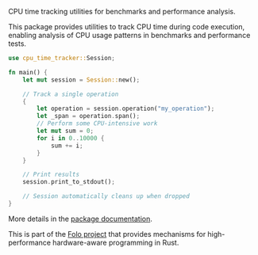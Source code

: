 CPU time tracking utilities for benchmarks and performance analysis.

This package provides utilities to track CPU time during code execution,
enabling analysis of CPU usage patterns in benchmarks and performance tests.

```rust
use cpu_time_tracker::Session;

fn main() {
    let mut session = Session::new();

    // Track a single operation
    {
        let operation = session.operation("my_operation");
        let _span = operation.span();
        // Perform some CPU-intensive work
        let mut sum = 0;
        for i in 0..10000 {
            sum += i;
        }
    }

    // Print results
    session.print_to_stdout();

    // Session automatically cleans up when dropped
}
```

More details in the [package documentation](https://docs.rs/cpu_time_tracker/).

This is part of the [Folo project](https://github.com/folo-rs/folo) that provides mechanisms for
high-performance hardware-aware programming in Rust.
